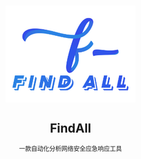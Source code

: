 <div align="center">
  <p align="center">
    <img style="width:300px" src="https://github.com/FindAllTeam/findallteam.github.io/blob/master/public/logo.svg" alt="logo">
  </p>
  <h1>FindAll</h1>
  <p>一款自动化分析网络安全应急响应工具</p>
</div>